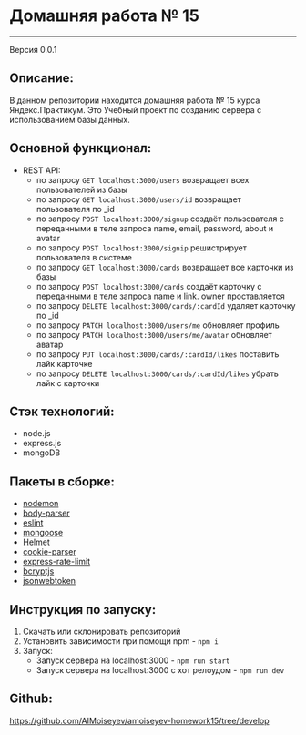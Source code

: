 # Домашняя работа № 15
***
Версия 0.0.1

## Описание:
В данном репозитории находится домашняя работа № 15 курса Яндекс.Практикум. Это Учебный проект по созданию сервера с использованием базы данных.

## Основной функционал: 
- REST API:
  - по запросу `GET localhost:3000/users` 
  возвращает всех пользователей из базы
  - по запросу `GET localhost:3000/users/id` 
  возвращает пользователя по _id
  - по запросу `POST localhost:3000/signup` создаёт пользователя с переданными в теле запроса name, email, password, about и avatar
  - по запросу `POST localhost:3000/signip` решистрирует пользователя в системе
  - по запросу `GET localhost:3000/cards` возвращает все карточки из базы
  - по запросу `POST localhost:3000/cards` создаёт карточку с переданными в теле запроса name и link. owner проставляется
  - по запросу `DELETE localhost:3000/cards/:cardId` удаляет карточку по _id
  - по запросу `PATCH localhost:3000/users/me` обновляет профиль
  - по запросу `PATCH localhost:3000/users/me/avatar` обновляет аватар
  - по запросу `PUT localhost:3000/cards/:cardId/likes` поставить лайк карточке
  - по запросу `DELETE localhost:3000/cards/:cardId/likes` убрать лайк с карточки
  

## Стэк технологий:
- node.js
- express.js
- mongoDB

## Пакеты в сборке:
- [nodemon](https://www.npmjs.com/package/nodemon)
- [body-parser](https://www.npmjs.com/package/body-parser)
- [eslint](https://www.npmjs.com/package/eslint)
- [mongoose](https://mongoosejs.com/)
- [Helmet](https://www.npmjs.com/package/helmet)
- [cookie-parser](http://expressjs.com/en/resources/middleware/cookie-parser.html)
- [express-rate-limit](https://www.npmjs.com/package/express-rate-limit)
- [bcryptjs](https://www.npmjs.com/package/bcryptjs)
- [jsonwebtoken](https://www.npmjs.com/package/jsonwebtoken)


## Инструкция по запуску:
1. Скачать или склонировать репозиторий
2. Установить зависимости при помощи npm - `npm i`
3. Запуск:
    - Запуск сервера на localhost:3000 - `npm run start`
    - Запуск сервера на localhost:3000 с хот релоудом - `npm run dev`

## Github:
https://github.com/AIMoiseyev/amoiseyev-homework15/tree/develop

